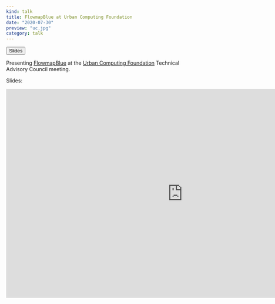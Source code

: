```yaml
---
kind: talk
title: FlowmapBlue at Urban Computing Foundation
date: "2020-07-30"
preview: "uc.jpg"
category: talk
---
```

<button href="https://docs.google.com/presentation/d/1U8mybyOWGlgen8w4hsLm0Br_xOQb6W9N-fOvHK46IBg/embed?start=false&loop=false&delayms=3000" variant=outline>Slides</button>

 Presenting [FlowmapBlue](http://flowmap.blue) at 
 the [Urban Computing Foundation](https://uc.foundation/) Technical Advisory Council meeting.

Slides:
<iframe src="https://docs.google.com/presentation/d/1U8mybyOWGlgen8w4hsLm0Br_xOQb6W9N-fOvHK46IBg/embed?start=false&loop=false&delayms=3000" frameborder="0" width="960" height="569" allowfullscreen="true" mozallowfullscreen="true" webkitallowfullscreen="true"></iframe>
